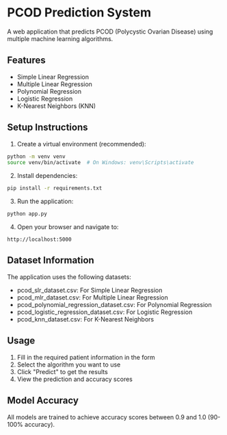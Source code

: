 # PCOD Prediction System

A web application that predicts PCOD (Polycystic Ovarian Disease) using multiple machine learning algorithms.

## Features

- Simple Linear Regression
- Multiple Linear Regression
- Polynomial Regression
- Logistic Regression
- K-Nearest Neighbors (KNN)

## Setup Instructions

1. Create a virtual environment (recommended):
```bash
python -m venv venv
source venv/bin/activate  # On Windows: venv\Scripts\activate
```

2. Install dependencies:
```bash
pip install -r requirements.txt
```

3. Run the application:
```bash
python app.py
```

4. Open your browser and navigate to:
```
http://localhost:5000
```

## Dataset Information

The application uses the following datasets:
- pcod_slr_dataset.csv: For Simple Linear Regression
- pcod_mlr_dataset.csv: For Multiple Linear Regression
- pcod_polynomial_regression_dataset.csv: For Polynomial Regression
- pcod_logistic_regression_dataset.csv: For Logistic Regression
- pcod_knn_dataset.csv: For K-Nearest Neighbors

## Usage

1. Fill in the required patient information in the form
2. Select the algorithm you want to use
3. Click "Predict" to get the results
4. View the prediction and accuracy scores

## Model Accuracy

All models are trained to achieve accuracy scores between 0.9 and 1.0 (90-100% accuracy). 